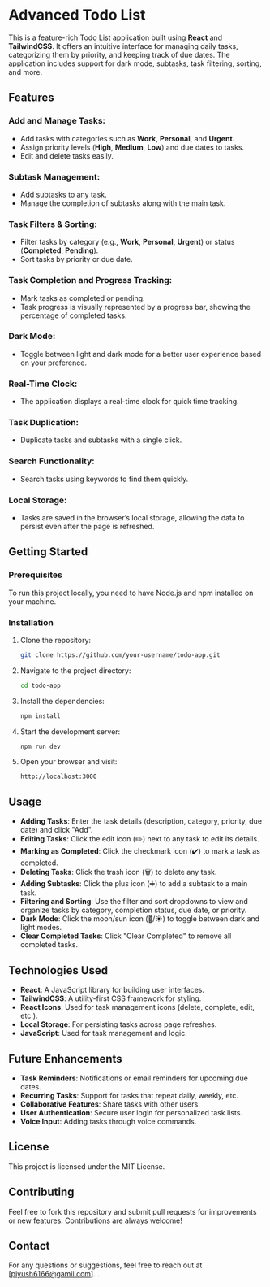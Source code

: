 # Advanced Todo List

This is a feature-rich Todo List application built using **React** and **TailwindCSS**. It offers an intuitive interface for managing daily tasks, categorizing them by priority, and keeping track of due dates. The application includes support for dark mode, subtasks, task filtering, sorting, and more.

## Features

### Add and Manage Tasks:
- Add tasks with categories such as **Work**, **Personal**, and **Urgent**.
- Assign priority levels (**High**, **Medium**, **Low**) and due dates to tasks.
- Edit and delete tasks easily.

### Subtask Management:
- Add subtasks to any task.
- Manage the completion of subtasks along with the main task.

### Task Filters & Sorting:
- Filter tasks by category (e.g., **Work**, **Personal**, **Urgent**) or status (**Completed**, **Pending**).
- Sort tasks by priority or due date.

### Task Completion and Progress Tracking:
- Mark tasks as completed or pending.
- Task progress is visually represented by a progress bar, showing the percentage of completed tasks.

### Dark Mode:
- Toggle between light and dark mode for a better user experience based on your preference.

### Real-Time Clock:
- The application displays a real-time clock for quick time tracking.

### Task Duplication:
- Duplicate tasks and subtasks with a single click.

### Search Functionality:
- Search tasks using keywords to find them quickly.

### Local Storage:
- Tasks are saved in the browser’s local storage, allowing the data to persist even after the page is refreshed.

## Getting Started

### Prerequisites
To run this project locally, you need to have Node.js and npm installed on your machine.

### Installation
1. Clone the repository:

    ```bash
    git clone https://github.com/your-username/todo-app.git
    ```

2. Navigate to the project directory:

    ```bash
    cd todo-app
    ```

3. Install the dependencies:

    ```bash
    npm install
    ```

4. Start the development server:

    ```bash
    npm run dev
    ```

5. Open your browser and visit:

    ```
    http://localhost:3000
    ```

## Usage
- **Adding Tasks**: Enter the task details (description, category, priority, due date) and click "Add".
- **Editing Tasks**: Click the edit icon (✏️) next to any task to edit its details.
- **Marking as Completed**: Click the checkmark icon (✔️) to mark a task as completed.
- **Deleting Tasks**: Click the trash icon (🗑️) to delete any task.
- **Adding Subtasks**: Click the plus icon (➕) to add a subtask to a main task.
- **Filtering and Sorting**: Use the filter and sort dropdowns to view and organize tasks by category, completion status, due date, or priority.
- **Dark Mode**: Click the moon/sun icon (🌙/☀️) to toggle between dark and light modes.
- **Clear Completed Tasks**: Click "Clear Completed" to remove all completed tasks.

## Technologies Used
- **React**: A JavaScript library for building user interfaces.
- **TailwindCSS**: A utility-first CSS framework for styling.
- **React Icons**: Used for task management icons (delete, complete, edit, etc.).
- **Local Storage**: For persisting tasks across page refreshes.
- **JavaScript**: Used for task management and logic.

## Future Enhancements
- **Task Reminders**: Notifications or email reminders for upcoming due dates.
- **Recurring Tasks**: Support for tasks that repeat daily, weekly, etc.
- **Collaborative Features**: Share tasks with other users.
- **User Authentication**: Secure user login for personalized task lists.
- **Voice Input**: Adding tasks through voice commands.

## License
This project is licensed under the MIT License.

## Contributing
Feel free to fork this repository and submit pull requests for improvements or new features. Contributions are always welcome!

## Contact
For any questions or suggestions, feel free to reach out at [piyush6166@gamil.com].
.
